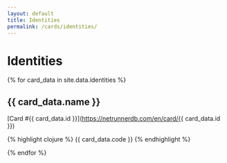 ```yaml
---
layout: default
title: Identities
permalink: /cards/identities/
---
```


# Identities

{% for card_data in site.data.identities %}

## {{ card_data.name }}

[Card #{{ card_data.id }}](https://netrunnerdb.com/en/card/{{ card_data.id }})

{% highlight clojure %}
{{ card_data.code }}
{% endhighlight %}

{% endfor %}
